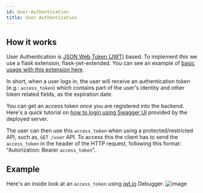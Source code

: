 ```yaml
---
id: User-Authentication
title: User Authentication
---
```

## How it works

User Authentication is [JSON Web Token (JWT)](https://jwt.io) based. To implement this we use a flask extension, flask-jwt-extended. You can see an example of [basic usage with this extension here](https://flask-jwt-extended.readthedocs.io/en/latest/basic_usage.html).

In short, when a user logs in, the user will receive an authentication token (e.g.: `access_token`) which contains part of the user's identity and other token related fields, as the expiration date.

You can get an access token once you are registered into the backend. Here's a quick tutorial on [how to login using Swagger UI](https://github.com/systers/mentorship-backend/wiki/Log-in-using-Swagger-UI) provided by the deployed server.

The user can then use this `access_token` when using a protected/restricted API, such as, `GET /user` API. To access this the client has to send the `access_token` in the header of the HTTP request, following this format: "Autorization: Bearer `access_token`".

## Example

Here's an inside look at an `access_token` using [jwt.io](https://jwt.io) Debugger.
![image](https://user-images.githubusercontent.com/11148726/44627573-1de2f800-a928-11e8-87a7-0107b0a622bc.png)
